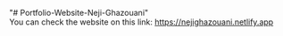 "# Portfolio-Website-Neji-Ghazouani" <br>
You can check the website on this link: https://nejighazouani.netlify.app
